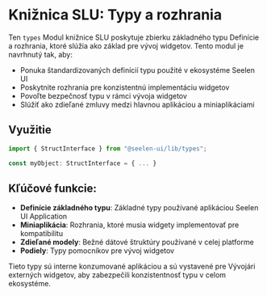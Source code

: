 # **Knižnica SLU: Typy a rozhrania**

Ten `types` Modul knižnice SLU poskytuje zbierku základného typu Definície a
rozhrania, ktoré slúžia ako základ pre vývoj widgetov. Tento modul je navrhnutý
tak, aby:

- Ponuka štandardizovaných definícií typu použité v ekosystéme Seelen UI
- Poskytnite rozhrania pre konzistentnú implementáciu widgetov
- Povoľte bezpečnosť typu v rámci vývoja widgetov
- Slúžiť ako zdieľané zmluvy medzi hlavnou aplikáciou a miniaplikáciami

## **Využitie**

```ts
import { StructInterface } from "@seelen-ui/lib/types";

const myObject: StructInterface = { ... }
```

## **Kľúčové funkcie:**

- **Definície základného typu**: Základné typy používané aplikáciou Seelen UI
  Application
- **Miniaplikácia**: Rozhrania, ktoré musia widgety implementovať pre
  kompatibilitu
- **Zdieľané modely**: Bežné dátové štruktúry používané v celej platforme
- **Podiely**: Typy pomocníkov pre vývoj widgetov

Tieto typy sú interne konzumované aplikáciou a sú vystavené pre Vývojári
externých widgetov, aby zabezpečili konzistentnosť typu v celom ekosystéme.
